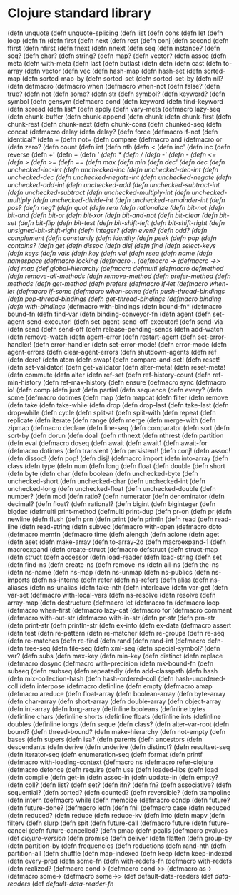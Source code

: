 # Clojure standard library

(defn unquote
(defn unquote-splicing
(defn list
(defn cons
(defn let
(defn loop
(defn fn
(defn first
(defn next
(defn rest
(defn conj
(defn second
(defn ffirst
(defn nfirst
(defn fnext
(defn nnext
(defn seq
(defn instance?
(defn seq?
(defn char?
(defn string?
(defn map?
(defn vector?
(defn assoc
(defn meta
(defn with-meta
(defn last
(defn butlast
(defn defn
(defn cast
(defn to-array
(defn vector
(defn vec
(defn hash-map
(defn hash-set
(defn sorted-map
(defn sorted-map-by
(defn sorted-set
(defn sorted-set-by
(defn nil?
(defn defmacro
(defmacro when
(defmacro when-not
(defn false?
(defn true?
(defn not
(defn some?
(defn str
(defn symbol?
(defn keyword?
(defn symbol
(defn gensym
(defmacro cond
(defn keyword
(defn find-keyword
(defn spread
(defn list*
(defn apply
(defn vary-meta
(defmacro lazy-seq
(defn chunk-buffer
(defn chunk-append
(defn chunk
(defn chunk-first
(defn chunk-rest
(defn chunk-next
(defn chunk-cons
(defn chunked-seq
(defn concat
(defmacro delay
(defn delay?
(defn force
(defmacro if-not
(defn identical?
(defn =
(defn not=
(defn compare
(defmacro and
(defmacro or
(defn zero?
(defn count
(defn int
(defn nth
(defn <
(defn inc'
(defn inc
(defn reverse
(defn +'
(defn +
(defn *'
(defn *
(defn /
(defn -'
(defn -
(defn <=
(defn >
(defn >=
(defn ==
(defn max
(defn min
(defn dec'
(defn dec
(defn unchecked-inc-int
(defn unchecked-inc
(defn unchecked-dec-int
(defn unchecked-dec
(defn unchecked-negate-int
(defn unchecked-negate
(defn unchecked-add-int
(defn unchecked-add
(defn unchecked-subtract-int
(defn unchecked-subtract
(defn unchecked-multiply-int
(defn unchecked-multiply
(defn unchecked-divide-int
(defn unchecked-remainder-int
(defn pos?
(defn neg?
(defn quot
(defn rem
(defn rationalize
(defn bit-not
(defn bit-and
(defn bit-or
(defn bit-xor
(defn bit-and-not
(defn bit-clear
(defn bit-set
(defn bit-flip
(defn bit-test
(defn bit-shift-left
(defn bit-shift-right
(defn unsigned-bit-shift-right
(defn integer?
(defn even?
(defn odd?
(defn complement
(defn constantly
(defn identity
(defn peek
(defn pop
(defn contains?
(defn get
(defn dissoc
(defn disj
(defn find
(defn select-keys
(defn keys
(defn vals
(defn key
(defn val
(defn rseq
(defn name
(defn namespace
(defmacro locking
(defmacro ..
(defmacro ->
(defmacro ->>
(def map
(def global-hierarchy
(defmacro defmulti
(defmacro defmethod
(defn remove-all-methods
(defn remove-method
(defn prefer-method
(defn methods
(defn get-method
(defn prefers
(defmacro if-let
(defmacro when-let
(defmacro if-some
(defmacro when-some
(defn push-thread-bindings
(defn pop-thread-bindings
(defn get-thread-bindings
(defmacro binding
(defn with-bindings*
(defmacro with-bindings
(defn bound-fn*
(defmacro bound-fn
(defn find-var
(defn binding-conveyor-fn
(defn agent
(defn set-agent-send-executor!
(defn set-agent-send-off-executor!
(defn send-via
(defn send
(defn send-off
(defn release-pending-sends
(defn add-watch
(defn remove-watch
(defn agent-error
(defn restart-agent
(defn set-error-handler!
(defn error-handler
(defn set-error-mode!
(defn error-mode
(defn agent-errors
(defn clear-agent-errors
(defn shutdown-agents
(defn ref
(defn deref
(defn atom
(defn swap!
(defn compare-and-set!
(defn reset!
(defn set-validator!
(defn get-validator
(defn alter-meta!
(defn reset-meta!
(defn commute
(defn alter
(defn ref-set
(defn ref-history-count
(defn ref-min-history
(defn ref-max-history
(defn ensure
(defmacro sync
(defmacro io!
(defn comp
(defn juxt 
(defn partial
(defn sequence
(defn every?
(defn some
(defmacro dotimes
(defn map
(defn mapcat
(defn filter
(defn remove
(defn take
(defn take-while
(defn drop
(defn drop-last
(defn take-last
(defn drop-while
(defn cycle
(defn split-at
(defn split-with
(defn repeat
(defn replicate
(defn iterate
(defn range
(defn merge
(defn merge-with
(defn zipmap
(defmacro declare
(defn line-seq
(defn comparator
(defn sort
(defn sort-by
(defn dorun
(defn doall
(defn nthnext
(defn nthrest
(defn partition
(defn eval
(defmacro doseq
(defn await
(defn await1
(defn await-for
(defmacro dotimes
(defn transient 
(defn persistent! 
(defn conj!
(defn assoc!
(defn dissoc!
(defn pop!
(defn disj!
(defmacro import 
(defn into-array
(defn class
(defn type 
(defn num
(defn long
(defn float
(defn double
(defn short
(defn byte
(defn char
(defn boolean
(defn unchecked-byte
(defn unchecked-short
(defn unchecked-char
(defn unchecked-int
(defn unchecked-long
(defn unchecked-float
(defn unchecked-double
(defn number?
(defn mod
(defn ratio?
(defn numerator
(defn denominator
(defn decimal?
(defn float?
(defn rational? 
(defn bigint
(defn biginteger
(defn bigdec
(defmulti print-method
(defmulti print-dup
(defn pr-on
(defn pr
(defn newline
(defn flush
(defn prn
(defn print
(defn println
(defn read
(defn read-line
(defn read-string
(defn subvec
(defmacro with-open
(defmacro doto
(defmacro memfn
(defmacro time
(defn alength
(defn aclone
(defn aget
(defn aset
(defn make-array
(defn to-array-2d
(defn macroexpand-1
(defn macroexpand
(defn create-struct
(defmacro defstruct
(defn struct-map
(defn struct
(defn accessor
(defn load-reader
(defn load-string
(defn set
(defn find-ns
(defn create-ns
(defn remove-ns
(defn all-ns
(defn the-ns
(defn ns-name
(defn ns-map
(defn ns-unmap
(defn ns-publics
(defn ns-imports
(defn ns-interns
(defn refer
(defn ns-refers
(defn alias
(defn ns-aliases
(defn ns-unalias
(defn take-nth
(defn interleave
(defn var-get
(defn var-set
(defmacro with-local-vars
(defn ns-resolve
(defn resolve
(defn array-map
(defn destructure
(defmacro let
(defmacro fn
(defmacro loop
(defmacro when-first
(defmacro lazy-cat
(defmacro for
(defmacro comment
(defmacro with-out-str
(defmacro with-in-str
(defn pr-str
(defn prn-str
(defn print-str
(defn println-str
(defn ex-info
(defn ex-data
(defmacro assert
(defn test
(defn re-pattern
(defn re-matcher
(defn re-groups
(defn re-seq
(defn re-matches
(defn re-find
(defn rand
(defn rand-int
(defmacro defn-
(defn tree-seq
(defn file-seq
(defn xml-seq
(defn special-symbol?
(defn var?
(defn subs
(defn max-key
(defn min-key
(defn distinct
(defn replace
(defmacro dosync
(defmacro with-precision
(defn mk-bound-fn
(defn subseq
(defn rsubseq
(defn repeatedly
(defn add-classpath
(defn hash
(defn mix-collection-hash
(defn hash-ordered-coll
(defn hash-unordered-coll
(defn interpose
(defmacro definline
(defn empty
(defmacro amap
(defmacro areduce
(defn float-array
(defn boolean-array
(defn byte-array
(defn char-array
(defn short-array
(defn double-array
(defn object-array
(defn int-array
(defn long-array
(definline booleans
(definline bytes
(definline chars
(definline shorts
(definline floats
(definline ints
(definline doubles
(definline longs
(defn seque
(defn class?
(defn alter-var-root
(defn bound?
(defn thread-bound?
(defn make-hierarchy
(defn not-empty
(defn bases
(defn supers
(defn isa?
(defn parents
(defn ancestors
(defn descendants
(defn derive
(defn underive
(defn distinct?
(defn resultset-seq
(defn iterator-seq
(defn enumeration-seq
(defn format
(defn printf
(defmacro with-loading-context
(defmacro ns
(defmacro refer-clojure
(defmacro defonce
(defn require
(defn use
(defn loaded-libs
(defn load
(defn compile
(defn get-in
(defn assoc-in
(defn update-in
(defn empty?
(defn coll?
(defn list?
(defn set?
(defn ifn?
(defn fn?
(defn associative?
(defn sequential?
(defn sorted?
(defn counted?
(defn reversible?
(defn trampoline
(defn intern
(defmacro while
(defn memoize
(defmacro condp
(defn future?
(defn future-done?
(defmacro letfn 
(defn fnil
(defmacro case 
(defn reduced
(defn reduced?
(defn reduce
(defn reduce-kv
(defn into
(defn mapv
(defn filterv
(defn slurp
(defn spit
(defn future-call 
(defmacro future
(defn future-cancel
(defn future-cancelled?
(defn pmap
(defn pcalls
(defmacro pvalues
(def *clojure-version*
(defn promise
(defn deliver
(defn flatten
(defn group-by 
(defn partition-by
(defn frequencies
(defn reductions
(defn rand-nth
(defn partition-all
(defn shuffle
(defn map-indexed
(defn keep
(defn keep-indexed
(defn every-pred
(defn some-fn
(defn with-redefs-fn
(defmacro with-redefs
(defn realized?
(defmacro cond->
(defmacro cond->>
(defmacro as->
(defmacro some->
(defmacro some->>
(def default-data-readers
(def *data-readers*
(def *default-data-reader-fn* 
